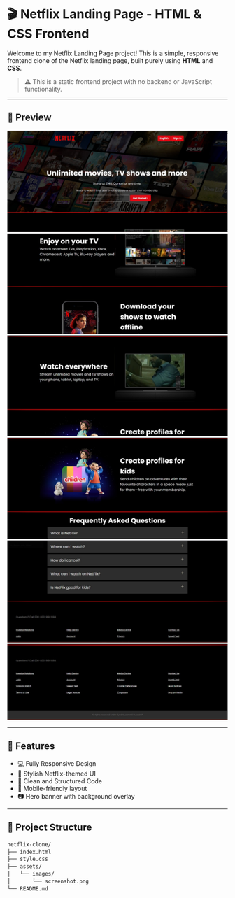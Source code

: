 # 🎬 Netflix Landing Page - HTML & CSS Frontend

Welcome to my Netflix Landing Page project! This is a simple, responsive frontend clone of the Netflix landing page, built purely using **HTML** and **CSS**.

> ⚠️ This is a static frontend project with no backend or JavaScript functionality.

---

## 📸 Preview

![Netflix Clone Preview](./assets/preview1.jpg)  
![Netflix Clone Preview](./assets/preview2.jpg)  
![Netflix Clone Preview](./assets/preview3.jpg)
![Netflix Clone Preview](./assets/preview4.jpg)  
![Netflix Clone Preview](./assets/preview5.jpg)  
![Netflix Clone Preview](./assets/preview6.jpg)  



---

## 🚀 Features

- 💻 Fully Responsive Design
- 🎨 Stylish Netflix-themed UI
- 🧼 Clean and Structured Code
- 📱 Mobile-friendly layout
- 📷 Hero banner with background overlay

---

## 📁 Project Structure

```bash
netflix-clone/
├── index.html
├── style.css
├── assets/
│   └── images/
│       └── screenshot.png 
└── README.md
      
  
